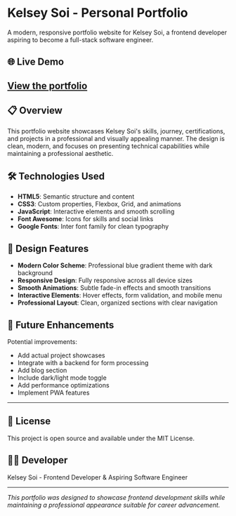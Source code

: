 
# Kelsey Soi - Personal Portfolio

A modern, responsive portfolio website for Kelsey Soi, a frontend developer aspiring to become a full-stack software engineer.

## 🌐 Live Demo

[View the portfolio]()
---
## 📋 Overview

This portfolio website showcases Kelsey Soi's skills, journey, certifications, and projects in a professional and visually appealing manner. The design is clean, modern, and focuses on presenting technical capabilities while maintaining a professional aesthetic.

## 🛠️ Technologies Used

- **HTML5**: Semantic structure and content
- **CSS3**: Custom properties, Flexbox, Grid, and animations
- **JavaScript**: Interactive elements and smooth scrolling
- **Font Awesome**: Icons for skills and social links
- **Google Fonts**: Inter font family for clean typography

## 🎨 Design Features

- **Modern Color Scheme**: Professional blue gradient theme with dark background
- **Responsive Design**: Fully responsive across all device sizes
- **Smooth Animations**: Subtle fade-in effects and smooth transitions
- **Interactive Elements**: Hover effects, form validation, and mobile menu
- **Professional Layout**: Clean, organized sections with clear navigation


## 🌟 Future Enhancements

Potential improvements:
- Add actual project showcases
- Integrate with a backend for form processing
- Add blog section
- Include dark/light mode toggle
- Add performance optimizations
- Implement PWA features
---
## 📄 License

This project is open source and available under the MIT License.

## 👨‍💻 Developer

Kelsey Soi - Frontend Developer & Aspiring Software Engineer


---

*This portfolio was designed to showcase frontend development skills while maintaining a professional appearance suitable for career advancement.*
